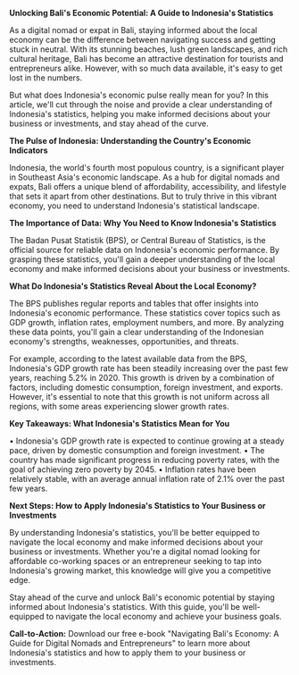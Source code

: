 **Unlocking Bali's Economic Potential: A Guide to Indonesia's Statistics**

As a digital nomad or expat in Bali, staying informed about the local economy can be the difference between navigating success and getting stuck in neutral. With its stunning beaches, lush green landscapes, and rich cultural heritage, Bali has become an attractive destination for tourists and entrepreneurs alike. However, with so much data available, it's easy to get lost in the numbers.

But what does Indonesia's economic pulse really mean for you? In this article, we'll cut through the noise and provide a clear understanding of Indonesia's statistics, helping you make informed decisions about your business or investments, and stay ahead of the curve.

**The Pulse of Indonesia: Understanding the Country's Economic Indicators**

Indonesia, the world's fourth most populous country, is a significant player in Southeast Asia's economic landscape. As a hub for digital nomads and expats, Bali offers a unique blend of affordability, accessibility, and lifestyle that sets it apart from other destinations. But to truly thrive in this vibrant economy, you need to understand Indonesia's statistical landscape.

**The Importance of Data: Why You Need to Know Indonesia's Statistics**

The Badan Pusat Statistik (BPS), or Central Bureau of Statistics, is the official source for reliable data on Indonesia's economic performance. By grasping these statistics, you'll gain a deeper understanding of the local economy and make informed decisions about your business or investments.

**What Do Indonesia's Statistics Reveal About the Local Economy?**

The BPS publishes regular reports and tables that offer insights into Indonesia's economic performance. These statistics cover topics such as GDP growth, inflation rates, employment numbers, and more. By analyzing these data points, you'll gain a clear understanding of the Indonesian economy's strengths, weaknesses, opportunities, and threats.

For example, according to the latest available data from the BPS, Indonesia's GDP growth rate has been steadily increasing over the past few years, reaching 5.2% in 2020. This growth is driven by a combination of factors, including domestic consumption, foreign investment, and exports. However, it's essential to note that this growth is not uniform across all regions, with some areas experiencing slower growth rates.

**Key Takeaways: What Indonesia's Statistics Mean for You**

• Indonesia's GDP growth rate is expected to continue growing at a steady pace, driven by domestic consumption and foreign investment.
• The country has made significant progress in reducing poverty rates, with the goal of achieving zero poverty by 2045.
• Inflation rates have been relatively stable, with an average annual inflation rate of 2.1% over the past few years.

**Next Steps: How to Apply Indonesia's Statistics to Your Business or Investments**

By understanding Indonesia's statistics, you'll be better equipped to navigate the local economy and make informed decisions about your business or investments. Whether you're a digital nomad looking for affordable co-working spaces or an entrepreneur seeking to tap into Indonesia's growing market, this knowledge will give you a competitive edge.

Stay ahead of the curve and unlock Bali's economic potential by staying informed about Indonesia's statistics. With this guide, you'll be well-equipped to navigate the local economy and achieve your business goals.

**Call-to-Action:** Download our free e-book "Navigating Bali's Economy: A Guide for Digital Nomads and Entrepreneurs" to learn more about Indonesia's statistics and how to apply them to your business or investments.